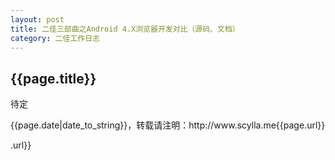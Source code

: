 ```yaml
---
layout: post
title: 二佳三部曲之Android 4.X浏览器开发对比（源码、文档）
category: 二佳工作日志
---
```

<h2>{{page.title}}</h2>
<p>待定</p>
<p>{{page.date|date_to_string}}，转载请注明：http://www.scylla.me{{page.url}}</p>.url}}</p>
